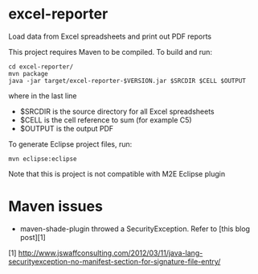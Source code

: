 excel-reporter
==============

Load data from Excel spreadsheets and print out PDF reports

This project requires Maven to be compiled. To build and run:

    cd excel-reporter/
    mvn package
    java -jar target/excel-reporter-$VERSION.jar $SRCDIR $CELL $OUTPUT

where in the last line

* $SRCDIR is the source directory for all Excel spreadsheets
* $CELL is the cell reference to sum (for example C5)
* $OUTPUT is the output PDF

To generate Eclipse project files, run:

    mvn eclipse:eclipse
    
Note that this is project is not compatible with M2E Eclipse plugin

Maven issues
============

* maven-shade-plugin throwed a SecurityException. Refer to [this blog post][1]


[1] http://www.jswaffconsulting.com/2012/03/11/java-lang-securityexception-no-manifest-section-for-signature-file-entry/
